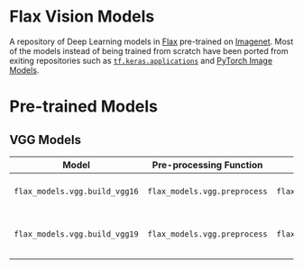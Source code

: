 # Flax Vision Models

A repository of Deep Learning models in [Flax](https://github.com/google/flax) pre-trained on [Imagenet](https://image-net.org/). Most of the models instead of being trained from scratch have been ported from exiting repositories such as [`tf.keras.applications`](https://www.tensorflow.org/api_docs/python/tf/keras/applications) and [PyTorch Image Models](https://github.com/rwightman/pytorch-image-models).


# Pre-trained Models

## VGG Models

|Model|Pre-processing Function|Post-processing Function|Original Source|Paper|
|---|---|---|---|---|
|`flax_models.vgg.build_vgg16`|`flax_models.vgg.preprocess`|`flax_models.utils.decode_probabilities_imagenet`|[`tf.keras.applications.vgg16.VGG16`](https://github.com/keras-team/keras/blob/v2.8.0/keras/applications/vgg16.py#L43-L227)|[Very Deep Convolutional Networks for Large-Scale Image Recognition](https://arxiv.org/abs/1409.1556)|
|`flax_models.vgg.build_vgg19`|`flax_models.vgg.preprocess`|`flax_models.utils.decode_probabilities_imagenet`|[`tf.keras.applications.vgg19.VGG19`](https://github.com/keras-team/keras/blob/v2.8.0/keras/applications/vgg19.py#L43-L231)|(Very Deep Convolutional Networks for Large-Scale Image Recognition)[https://arxiv.org/abs/1409.1556]|